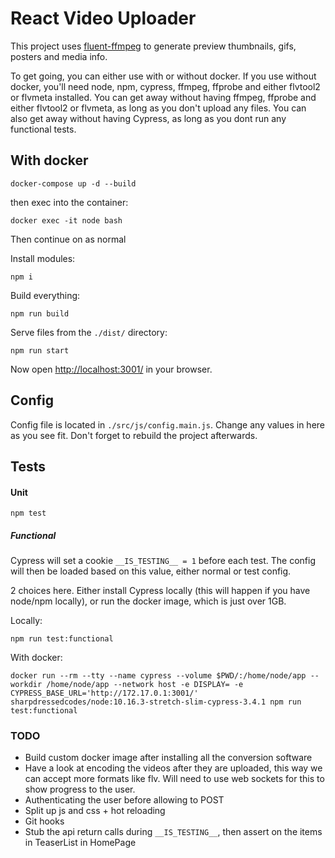 # React Video Uploader

This project uses [fluent-ffmpeg](https://github.com/fluent-ffmpeg/node-fluent-ffmpeg) to generate preview thumbnails, gifs, posters and media info.

To get going, you can either use with or without docker.
If you use without docker, you'll need node, npm, cypress, ffmpeg, ffprobe and either flvtool2 or flvmeta installed. You can get away without having ffmpeg, ffprobe and either flvtool2 or flvmeta, as long as you don't upload any files. You can also get away without having Cypress, as long as you dont run any functional tests.


## With docker
```shell script
docker-compose up -d --build
```

then exec into the container:
```shell script
docker exec -it node bash
```

Then continue on as normal

Install modules:
```
npm i
```

Build everything:
```
npm run build
```

Serve files from the `./dist/` directory:
```shell script
npm run start
```
Now open [http://localhost:3001/](http://localhost:3001/) in your browser.

## Config
Config file is located in `./src/js/config.main.js`. Change any values in here as you see fit. Don't forget to rebuild the project afterwards.

## Tests
#### Unit
```shell script
npm test
```

##### Functional
Cypress will set a cookie `__IS_TESTING__ = 1` before each test. The config will then be loaded based on this value, either normal or test config.

2 choices here. Either install Cypress locally (this will happen if you have node/npm locally), or run the docker image, which is just over 1GB.

Locally:
```
npm run test:functional
```

With docker:
```
docker run --rm --tty --name cypress --volume $PWD/:/home/node/app --workdir /home/node/app --network host -e DISPLAY= -e CYPRESS_BASE_URL='http://172.17.0.1:3001/' sharpdressedcodes/node:10.16.3-stretch-slim-cypress-3.4.1 npm run test:functional
```

### TODO
* Build custom docker image after installing all the conversion software
* Have a look at encoding the videos after they are uploaded, this way we can accept more formats like flv. Will need to use web sockets for this to show progress to the user.
* Authenticating the user before allowing to POST
* Split up js and css + hot reloading
* Git hooks
* Stub the api return calls during `__IS_TESTING__`, then assert on the items in TeaserList in HomePage
